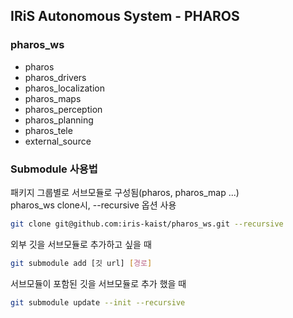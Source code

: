 ## IRiS Autonomous System - PHAROS

### pharos_ws
* pharos
* pharos_drivers
* pharos_localization
* pharos_maps
* pharos_perception
* pharos_planning
* pharos_tele
* external_source

### Submodule 사용법
패키지 그룹별로 서브모듈로 구성됨(pharos, pharos_map ...)   
pharos_ws clone시, --recursive 옵션 사용
```bash
git clone git@github.com:iris-kaist/pharos_ws.git --recursive
```
외부 깃을 서브모듈로 추가하고 싶을 때
```bash
git submodule add [깃 url] [경로]
```
서브모듈이 포함된 깃을 서브모듈로 추가 했을 때
```bash
git submodule update --init --recursive
```
